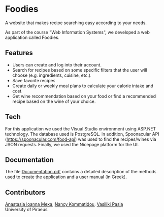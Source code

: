 # Foodies
A website that makes recipe searching easy according to your needs.

As part of the course "Web Information Systems", we developed a web application called Foodies.

## Features
- Users can create and log into their account.
- Search for recipes based on some specific filters that the user will choose (e.g. ingredients, cuisine, etc.).
- Save favorite recipes.
- Create daily or weekly meal plans to calculate your calorie intake and cost.
- Get wine recommendation based on your food or find a recommended recipe based on the wine of your choice.

## Tech
For this application we used the Visual Studio environment using ASP.NET technology. The database used is PostgreSQL. In addition,
Spoonacular API (https://spoonacular.com/food-api) was used to find the recipes/wines via JSON requests. Finally, we used the Nicepage 
platform for the UI.

## Documentation
The file [Documentation.pdf](https://github.com/anastasiamexa/Foodies/blob/main/Documentation.pdf) contains a detailed description of the methods used to create the application and a user manual (in Greek).

## Contributors
[Anastasia Ioanna Mexa](https://github.com/anastasiamexa), [Nancy Kommatidou](https://github.com/NancyKomm), [Vasiliki Pasia](https://github.com/VasPasia) <br />
University of Piraeus

